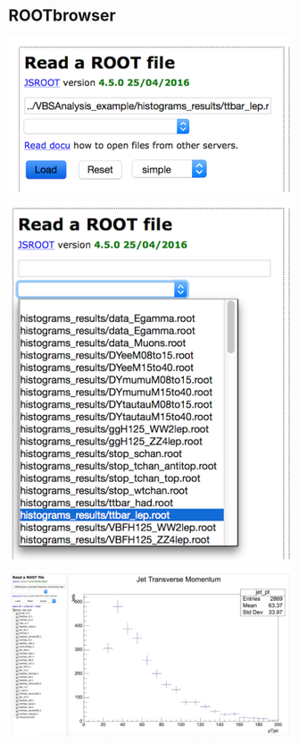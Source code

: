 # ROOTbrowser
![](pictures/ROOTbrowser/Load.png)

![](pictures/ROOTbrowser/SelectNtuple.png)

![](pictures/ROOTbrowser/JetPT.jpg)



